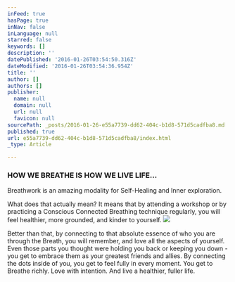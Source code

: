 ```yaml
---
inFeed: true
hasPage: true
inNav: false
inLanguage: null
starred: false
keywords: []
description: ''
datePublished: '2016-01-26T03:54:50.316Z'
dateModified: '2016-01-26T03:54:36.954Z'
title: ''
author: []
authors: []
publisher:
  name: null
  domain: null
  url: null
  favicon: null
sourcePath: _posts/2016-01-26-e55a7739-dd62-404c-b1d8-571d5cadfba8.md
published: true
url: e55a7739-dd62-404c-b1d8-571d5cadfba8/index.html
_type: Article

---
```

### **HOW WE BREATHE IS HOW WE LIVE LIFE...**

Breathwork is an amazing modality for Self-Healing and Inner exploration.

What does that actually mean? It means that by attending a workshop or by practicing a Conscious Connected Breathing technique regularly, you will feel healthier, more grounded, and kinder to yourself.
![](https://the-grid-user-content.s3-us-west-2.amazonaws.com/53a9acbe-78dd-4414-9562-79bfe9d4070a.jpg)

Better than that, by connecting to that absolute essence of who you are through the Breath, you will remember, and love all the aspects of yourself. Even those parts you thought were holding you back or keeping you down - you get to embrace them as your greatest friends and allies. By connecting the dots inside of you, you get to feel fully in every moment. You get to Breathe richly. Love with intention. And live a healthier, fuller life.